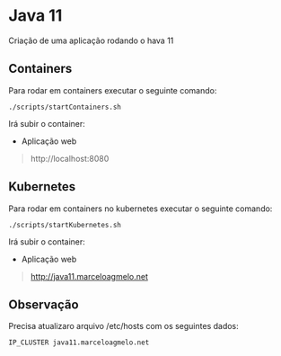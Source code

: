 # Java 11

Criação de uma aplicação rodando o hava 11

## Containers

Para rodar em containers executar o seguinte comando:

```
./scripts/startContainers.sh
```

Irá subir o container:

- Aplicação web

> http://localhost:8080

## Kubernetes

Para rodar em containers no kubernetes executar o seguinte comando:

```
./scripts/startKubernetes.sh
```

Irá subir o container:

- Aplicação web

> http://java11.marceloagmelo.net

## Observação

Precisa atualizaro arquivo /etc/hosts com os seguintes dados:

```
IP_CLUSTER java11.marceloagmelo.net
```

